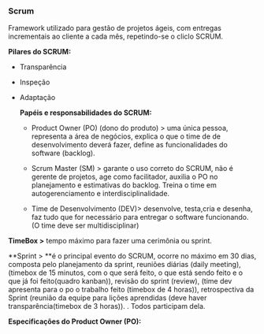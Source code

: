 ### Scrum

Framework utilizado para gestão de projetos ágeis, com entregas incrementais ao cliente a cada mês, repetindo-se o cliclo SCRUM.

**Pilares do SCRUM:**				

- Transparência

- Inspeção

- Adaptação

  

  **Papéis e responsabilidades do SCRUM:**

  * Product Owner (PO) (dono do produto) > uma única pessoa, representa a área de negócios, explica o que o time de de desenvolvimento deverá fazer, define as funcionalidades do software (backlog).

  * Scrum Master (SM) > garante o uso correto do SCRUM, não é gerente de projetos, age como facilitador, auxilia o PO no planejamento e estimativas do backlog. Treina o time em autogerenciamento e interdisciplinalidade.

  * Time de Desenvolvimento  (DEV)> desenvolve, testa,cria e desenha, faz tudo que for necessário para entregar o software funcionando. (O time deve ser multidisciplinar)

    

**TimeBox >** tempo máximo para fazer uma cerimônia ou sprint.



**Sprint > **é o principal evento do SCRUM, ocorre no máximo em 30 dias, composta pelo planejamento da sprint, reuniões diárias (daily meeting), (timebox de 15 minutos, com o que será feito, o que está sendo feito e o que já foi feito(quadro kanban)), revisão do sprint (review), (time dev apresenta para o po o trabalho feito (timebox de 4 horas)), retrospectiva da Sprint (reunião da equipe para lições aprendidas (deve haver transparência(timebox de 3 horas)). . Todos participam dela.



**Especificações do Product Owner (PO):**






